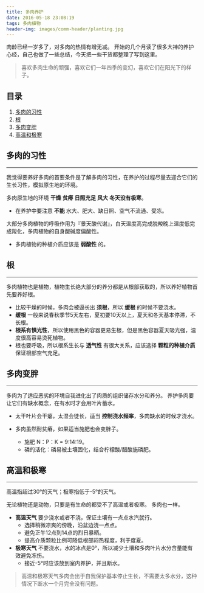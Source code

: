 ```yaml
---
title: 多肉养护
date: 2016-05-18 23:08:19
tags: 多肉植物
header-img: images/comm-header/planting.jpg
---
```

肉龄已经一岁多了，对多肉的热情有增无减。
开始的几个月读了很多大神的养护心经，自己也做了一些总结，今天把一些干货都整理了写到这里。
<!-- more -->
> 喜欢多肉生命的顽强，喜欢它们一年四季的变幻，喜欢它们在阳光下的样子。

## 目录
1. [多肉的习性](#多肉的习性)
2. [根](#根)
3. [多肉变胖](#多肉变胖)
4. [高温和极寒](#高温和极寒)

## 多肉的习性

* * *

我觉得要养好多肉的首要条件是了解多肉的习性，在养护的过程尽量去迎合它们的生长习性，模拟原生地的环境。

多肉原生地的环境 **干燥** **贫瘠** **日照充足** **风大** **冬天没有极寒**。

- 在养护中要注意 **不能** 水大、肥大、缺日照、空气不流通、受冻。

大部分多肉植物的呼吸作用为『景天酸代谢』，白天温度高完成脱羧晚上温度低完成羧化，多肉植物的自身酸碱度偏酸性。

- 多肉植物的种植介质应该是 **弱酸性** 的。

## 根

* * *

多肉植物也是植物，植物生长绝大部分的养分都是从根部获取的，所以养好植物首先要养好根。

- 比较干燥的时候，多肉会被逼长出 **须根**，所以 **缓根** 的时候不要浇水。
- **缓根** 一般来说春秋季节5天左右，夏初要10天以上，夏天和冬天基本停滞，不长根。
- **根系有惧光性**，所以使用黑色的容器更易生根，但是黑色容器夏天吸光强，温度很高容易烫死植物。
- 根也要呼吸，所以根系生长与 **透气性** 有很大关系，应该选择 **颗粒的种植介质** 保证根部空气充足。

## 多肉变胖

* * *

多肉为了适应恶劣的环境自我进化出了肉质的组织储存水分和养分。
养护多肉要让它们有缺水概念，在有水时才会用叶片蓄水。

- 太干叶片会干瘪，太湿会徒长，适当 **控制浇水频率**，多肉缺水的时候才浇水。

- 多肉虽然耐贫瘠，如果适当施肥也会变胖子。
    + 施肥 N：P：K = 9:14:19。
    + 磷的活化：磷易被土壤固化，结合柠檬酸/醋酸施磷肥。

## 高温和极寒

* * *

高温指超过30°的天气；极寒指低于-5°的天气。

无论植物还是动物，只要是有生命的都受不了高温或者极寒。
多肉也一样。

- **高温天气** 要少浇水或者不浇，保证土壤有一点点水汽就行。
    + 选择稍微凉爽的傍晚，沿盆边浇一点点。
    + 避免正午12点到14点的烈日暴晒。
    + 提高介质颗粒比例可降低根部闷热程度，利于度夏。
- **极寒天气** 不要浇水，水的冰点是0°，所以减少土壤和多肉叶片水分含量能有效避免冻伤。
    + 接近-5°时应该放到室内养护，并且断水。

> 高温和极寒天气多肉会出于自我保护基本停止生长，不需要太多水分，这种情况下断水一个月完全没有问题。